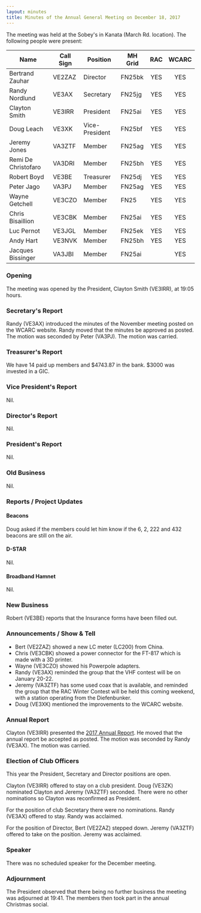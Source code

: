 ```yaml
---
layout: minutes
title: Minutes of the Annual General Meeting on December 18, 2017
---
```


The meeting was held at the Sobey's in Kanata (March Rd. location).
The following people were present:

| Name             | Call Sign | Position       | MH Grid | RAC | WCARC |
|------------------|-----------|----------------|---------|:---:|:-----:|
| Bertrand Zauhar  | VE2ZAZ    | Director       | FN25bk  | YES |  YES  |
| Randy Nordlund   | VE3AX     | Secretary      | FN25jg  | YES |  YES  |
| Clayton Smith    | VE3IRR    | President      | FN25ai  | YES |  YES  |
| Doug Leach       | VE3XK     | Vice-President | FN25bf  | YES |  YES  |
| Jeremy Jones     | VA3ZTF    | Member         | FN25ag  | YES |  YES  |
| Remi De Christofaro | VA3DRI | Member         | FN25bh  | YES |  YES  |
| Robert Boyd      | VE3BE     | Treasurer      | FN25dj  | YES |  YES  |
| Peter Jago       | VA3PJ     | Member         | FN25ag  | YES |  YES  |
| Wayne Getchell   | VE3CZO    | Member         | FN25    | YES |  YES  |
| Chris Bisaillion | VE3CBK    | Member         | FN25ai  | YES |  YES  |
| Luc Pernot       | VE3JGL    | Member         | FN25ek  | YES |  YES  |
| Andy Hart        | VE3NVK    | Member         | FN25bh  | YES |  YES  |
| Jacques Bissinger | VA3JBI   | Member         | FN25ai  |     |  YES  |

### Opening

The meeting was opened by the President, Clayton Smith (VE3IRR), at 19:05 hours.

### Secretary's Report

Randy (VE3AX) introduced the minutes of the November meeting posted on the WCARC website. Randy moved that the minutes be approved as posted. The motion was seconded by Peter (VA3PJ).
The motion was carried.

### Treasurer's Report

We have 14 paid up members and $4743.87 in the bank. $3000 was invested in a GIC.

### Vice President's Report

Nil.

### Director's Report

Nil.

### President's Report

Nil.

### Old Business

Nil.

### Reports / Project Updates

#### Beacons

Doug asked if the members could let him know if the 6, 2, 222 and 432 beacons are still on the air.

#### D-STAR

Nil.

#### Broadband Hamnet

Nil.

### New Business

Robert (VE3BE) reports that the Insurance forms have been filled out.

### Announcements / Show & Tell

* Bert (VE2ZAZ) showed a new LC meter (LC200) from China.
* Chris (VE3CBK) showed a power connector for the FT-817 which is made with a 3D printer.
* Wayne (VE3CZO) showed his Powerpole adapters.
* Randy (VE3AX) reminded the group that the VHF contest will be on January 20-22.
* Jeremy (VA3ZTF) has some used coax that is available, and reminded the group that the RAC Winter Contest will be held this coming weekend, with a station operating from the Diefenbunker.
* Doug (VE3XK) mentioned the improvements to the WCARC website.

### Annual Report

Clayton (VE3IRR) presented the [2017 Annual Report](report2017.html).
He moved that the annual report be accepted as posted. The motion was seconded by Randy (VE3AX).
The motion was carried.

### Election of Club Officers

This year the President, Secretary and Director positions are open.

Clayton (VE3IRR) offered to stay on a club president. Doug (VE3ZK) nominated Clayton and Jeremy (VA3ZTF) seconded. There were no other nominations so Clayton was reconfirmed as President.

For the position of club Secretary there were no nominations. Randy (VE3AX) offered to stay. Randy was acclaimed.

For the position of Director, Bert (VE2ZAZ) stepped down. Jeremy (VA3ZTF) offered to take on the position. Jeremy was acclaimed.

### Speaker

There was no scheduled speaker for the December meeting.

### Adjournment

The President observed that there being no further business the meeting was
adjourned at 19:41. The members then took part in the annual Christmas social.
